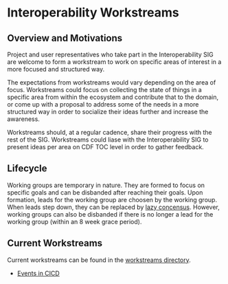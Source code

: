 # Interoperability Workstreams

## Overview and Motivations

Project and user representatives who take part in the Interoperability SIG are welcome to form a workstream to work on specific areas of interest in a more focused and structured way. 

The expectations from workstreams would vary depending on the area of focus. Workstreams could focus on collecting the state of things in a specific area from within the ecosystem and contribute that to the domain, or come up with a proposal to address some of the needs in a more structured way in order to socialize their ideas further and increase the awareness.

Workstreams should, at a regular cadence, share their progress with the rest of the SIG. Workstreams could liase with the Interoperability SIG to present ideas per area on CDF TOC level in order to gather feedback.

## Lifecycle

Working groups are temporary in nature. They are formed to focus on specific goals and can be disbanded after reaching their goals. Upon formation, leads for the working group are choosen by the working group. When leads step down, they can be replaced by [lazy concensus](https://wiki.openoffice.org/wiki/Documentation/FAQ/ProjectLevel/CommunityQuestions/What_is_%22Lazy_Consensus%22%3F). However, working groups can also be disbanded if there is no longer a lead for the working group (within an 8 week grace period).

## Current Workstreams

Current workstreams can be found in the [workstreams directory](../workstreams/).

* [Events in CICD](../workstreams/events_in_cicd/)
